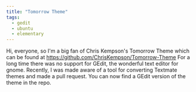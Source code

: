 ```yaml
---
title: "Tomorrow Theme"
tags:
  - gedit
  - ubuntu
  - elementary
---
```


Hi, everyone, so I'm a big fan of Chris Kempson's Tomorrow Theme which
can be found at <https://github.com/ChrisKempson/Tomorrow-Theme>
For a long time there was no support for GEdit, the wonderful text editor
for gnome. Recently, I was made aware of a tool for converting Textmate
themes and made a pull request. You can now find a GEdit version of the
theme in the repo.
